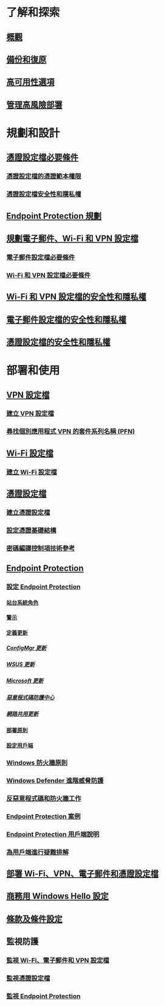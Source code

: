 # 了解和探索
## [概觀](understand\protect-data-and-site-infrastructure.md)
## [備份和復原](understand/backup-and-recovery.md)
## [高可用性選項](understand/high-availability-options.md)
## [管理高風險部署](understand/settings-to-manage-high-risk-deployments.md)

# 規劃和設計
## [憑證設定檔必要條件](plan-design/prerequisites-for-certificate-profiles.md)
### [憑證設定檔的憑證範本權限](plan-design/planning-for-certificate-template-permissions.md)
### [憑證設定檔安全性和隱私權](plan-design/security-and-privacy-for-certificate-profiles.md)

## [Endpoint Protection 規劃](plan-design/planning-for-endpoint-protection.md)

## [規劃電子郵件、Wi-Fi 和 VPN 設定檔](plan-design/prerequisites-for-email-profiles.md)
### [電子郵件設定檔必要條件](plan-design/prerequisites-for-email-profiles.md)
### [Wi-Fi 和 VPN 設定檔必要條件](plan-design/prerequisites-for-wifi-vpn-profiles.md)

## [Wi-Fi 和 VPN 設定檔的安全性和隱私權](plan-design/security-and-privacy-for-wifi-vpn-profiles.md)

## [電子郵件設定檔的安全性和隱私權](plan-design/security-and-privacy-for-email-profiles.md)

## [憑證設定檔的安全性和隱私權](plan-design/security-and-privacy-for-certificate-profiles.md)

# 部署和使用
## [VPN 設定檔](deploy-use/vpn-profiles.md)
### [建立 VPN 設定檔](deploy-use/create-vpn-profiles.md)
### [尋找個別應用程式 VPN 的套件系列名稱 (PFN)](deploy-use/find-a-pfn-for-per-app-vpn.md)

## [Wi-Fi 設定檔](deploy-use/create-wifi-profiles.md)
### [建立 Wi-Fi 設定檔](deploy-use/create-wifi-profiles.md)

## [憑證設定檔](deploy-use/introduction-to-certificate-profiles.md)
### [建立憑證設定檔](deploy-use/create-certificate-profiles.md)
### [設定憑證基礎結構](deploy-use/certificate-infrastructure.md)
### [密碼編譯控制項技術參考](deploy-use/cryptographic-controls-technical-reference.md)

## [Endpoint Protection](deploy-use/endpoint-protection.md)
### [設定 Endpoint Protection](deploy-use/endpoint-protection-configure.md)
#### [站台系統角色](deploy-use/endpoint-protection-site-role.md)
#### [警示](deploy-use/endpoint-configure-alerts.md)
#### [定義更新](deploy-use/endpoint-definition-updates.md)
##### [ConfigMgr 更新](deploy-use/endpoint-definitions-configmgr.md)
##### [WSUS 更新](deploy-use/endpoint-definitions-wsus.md)
##### [Microsoft 更新](deploy-use/endpoint-definitions-microsoft-updates.md)
##### [惡意程式碼防護中心](deploy-use/endpoint-definitions-protection-center.md)
##### [網路共用更新](deploy-use/endpoint-definitions-network.md)

#### [部署原則](deploy-use/endpoint-antimalware-policies.md)
#### [設定用戶端](deploy-use/endpoint-protection-configure-client.md)

### [Windows 防火牆原則](deploy-use/create-windows-firewall-policies.md)
### [Windows Defender 進階威脅防護](deploy-use/windows-defender-advanced-threat-protection.md)
### [反惡意程式碼和防火牆工作](deploy-use/endpoint-antimalware-firewall.md)
### [Endpoint Protection 案例](deploy-use/scenarios-endpoint-protection.md)
### [Endpoint Protection 用戶端說明](deploy-use/endpoint-protection-client-help.md)
### [為用戶端進行疑難排解](deploy-use/troubleshoot-endpoint-client.md)

## [部署 Wi-Fi、VPN、電子郵件和憑證設定檔](deploy-use/deploy-wifi-vpn-email-cert-profiles.md)

## [商務用 Windows Hello 設定](deploy-use/windows-hello-for-business-settings.md)

## [條款及條件設定](../mdm/deploy-use/terms-and-conditions.md)

## 監視防護
### [監視 Wi-Fi、電子郵件和 VPN 設定檔](deploy-use/monitor-wifi-email-vpn-profiles.md)
### [監視憑證設定檔](deploy-use/monitor-certificate-profiles.md)
### [監視 Endpoint Protection](deploy-use/monitor-endpoint-protection.md)

